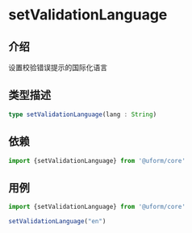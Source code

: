 # setValidationLanguage

## 介绍

设置校验错误提示的国际化语言

## 类型描述

```typescript
type setValidationLanguage(lang : String)
```

## 依赖

```javascript
import {setValidationLanguage} from '@uform/core'
```

## 用例

```javascript
import {setValidationLanguage} from '@uform/core'

setValidationLanguage("en")
```

